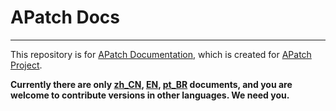 # APatch Docs

---

This repository is for [APatch Documentation](https://apatch.top/), which is created for [APatch Project](https://github.com/bmax121/APatch).

**Currently there are only [zh_CN](/docs), [EN](/docs/en), [pt_BR](/docs/pt_BR) documents, and you are welcome to contribute versions in other languages. We need you.**
